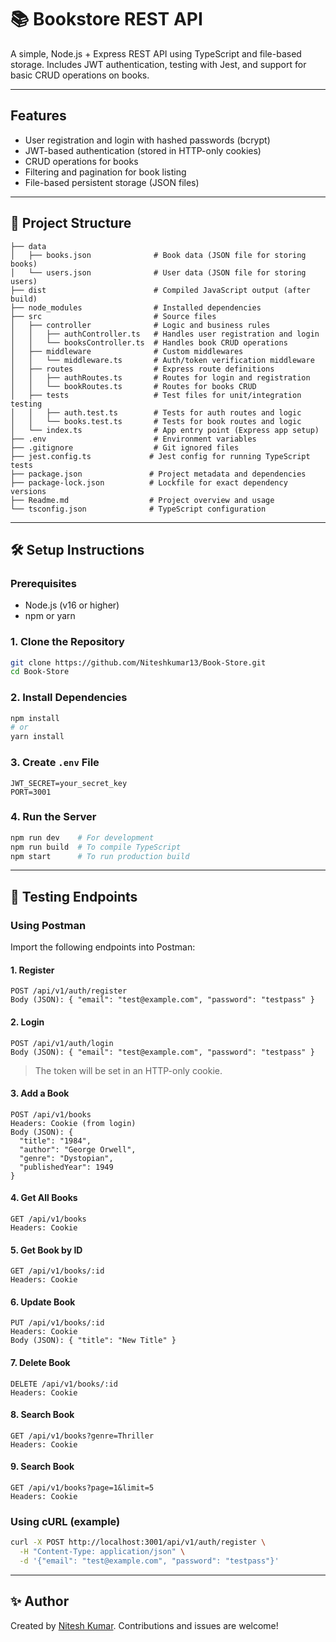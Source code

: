 # 📚 Bookstore REST API

A simple, Node.js + Express REST API using TypeScript and file-based storage. Includes JWT authentication, testing with Jest, and support for basic CRUD operations on books.

---

## Features

* User registration and login with hashed passwords (bcrypt)
* JWT-based authentication (stored in HTTP-only cookies)
* CRUD operations for books
* Filtering and pagination for book listing
* File-based persistent storage (JSON files)

---

## 📁 Project Structure

```
├── data
│   ├── books.json              # Book data (JSON file for storing books)
│   └── users.json              # User data (JSON file for storing users)
├── dist                        # Compiled JavaScript output (after build)
├── node_modules                # Installed dependencies
├── src                         # Source files
│   ├── controller              # Logic and business rules
│   │   ├── authController.ts   # Handles user registration and login
│   │   └── booksController.ts  # Handles book CRUD operations
│   ├── middleware              # Custom middlewares
│   │   └── middleware.ts       # Auth/token verification middleware
│   ├── routes                  # Express route definitions
│   │   ├── authRoutes.ts       # Routes for login and registration
│   │   └── bookRoutes.ts       # Routes for books CRUD
│   ├── tests                   # Test files for unit/integration testing
│   │   ├── auth.test.ts        # Tests for auth routes and logic
│   │   └── books.test.ts       # Tests for book routes and logic
│   └── index.ts                # App entry point (Express app setup)
├── .env                        # Environment variables
├── .gitignore                  # Git ignored files
├── jest.config.ts             # Jest config for running TypeScript tests
├── package.json               # Project metadata and dependencies
├── package-lock.json          # Lockfile for exact dependency versions
├── Readme.md                  # Project overview and usage
└── tsconfig.json              # TypeScript configuration
```

---

## 🛠 Setup Instructions

### Prerequisites

* Node.js (v16 or higher)
* npm or yarn

### 1. Clone the Repository

```bash
git clone https://github.com/Niteshkumar13/Book-Store.git
cd Book-Store
```

### 2. Install Dependencies

```bash
npm install
# or
yarn install
```

### 3. Create `.env` File

```env
JWT_SECRET=your_secret_key
PORT=3001
```

### 4. Run the Server

```bash
npm run dev    # For development
npm run build  # To compile TypeScript
npm start      # To run production build
```

---

## 🧪 Testing Endpoints

### Using Postman

Import the following endpoints into Postman:

#### 1. Register

```http
POST /api/v1/auth/register
Body (JSON): { "email": "test@example.com", "password": "testpass" }
```

#### 2. Login

```http
POST /api/v1/auth/login
Body (JSON): { "email": "test@example.com", "password": "testpass" }
```

> The token will be set in an HTTP-only cookie.

#### 3. Add a Book

```http
POST /api/v1/books
Headers: Cookie (from login)
Body (JSON): {
  "title": "1984",
  "author": "George Orwell",
  "genre": "Dystopian",
  "publishedYear": 1949
}
```

#### 4. Get All Books

```http
GET /api/v1/books
Headers: Cookie
```

#### 5. Get Book by ID

```http
GET /api/v1/books/:id
Headers: Cookie
```

#### 6. Update Book

```http
PUT /api/v1/books/:id
Headers: Cookie
Body (JSON): { "title": "New Title" }
```

#### 7. Delete Book

```http
DELETE /api/v1/books/:id
Headers: Cookie
```
#### 8. Search Book

```http
GET /api/v1/books?genre=Thriller
Headers: Cookie
```
#### 9. Search Book

```http
GET /api/v1/books?page=1&limit=5
Headers: Cookie
```

### Using cURL (example)

```bash
curl -X POST http://localhost:3001/api/v1/auth/register \
  -H "Content-Type: application/json" \
  -d '{"email": "test@example.com", "password": "testpass"}'
```

---

## ✨ Author

Created by [Nitesh Kumar](https://krnitesh.xyz). Contributions and issues are welcome!
